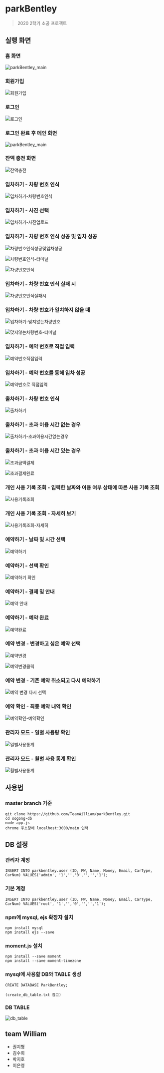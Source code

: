 # parkBentley
>2020 2학기 소공 프로젝트

## 실행 화면
### 홈 화면
![parkBentley_main](https://user-images.githubusercontent.com/46514182/100977448-57cdea80-3584-11eb-8169-8849fa168ada.png)

### 회원가입
![회원가입](https://user-images.githubusercontent.com/46514182/100978659-0e7e9a80-3586-11eb-9238-3a8532b2fad8.png)

### 로그인
![로그인](https://user-images.githubusercontent.com/46514182/100980972-72569280-3589-11eb-89fd-9311b7cff42f.png)

### 로그인 완료 후 메인 화면
![parkBentley_main](https://user-images.githubusercontent.com/46514182/100979168-cd3aba80-3586-11eb-9c7c-2f54c1c55c84.png)

### 잔액 충전 화면
![잔액충전](https://user-images.githubusercontent.com/46514182/100979663-6e297580-3587-11eb-95c8-351537aa405e.png)

### 입차하기 - 차량 번호 인식
![입차하기-차량번호인식](https://user-images.githubusercontent.com/45346786/100971061-8db9a180-3579-11eb-97ca-32d5ba9da7dd.PNG)

### 입차하기 - 사진 선택
![입차하기-사진업로드](https://user-images.githubusercontent.com/45346786/100971060-8d210b00-3579-11eb-9ea3-3d6c266a3256.PNG)

### 입차하기 - 차량 번호 인식 성공 및 입차 성공
![차량번호인식성공및입차성공](https://user-images.githubusercontent.com/45346786/100971068-8eeace80-3579-11eb-86d3-4a831b80ee81.PNG)

![차량번호인식-터미널](https://user-images.githubusercontent.com/45346786/100971071-8f836500-3579-11eb-86c1-aa28d15527cf.PNG)

![차량번호인식](https://user-images.githubusercontent.com/45346786/100971065-8e523800-3579-11eb-908e-7bad65b6e296.PNG)

### 입차하기 - 차량 번호 인식 실패 시
![차량번호인식실패시](https://user-images.githubusercontent.com/45346786/100971070-8eeace80-3579-11eb-8c67-6203517b07e8.PNG)

### 입차하기 - 차량 번호가 일치하지 않을 때
![입차하기-맞지않는차량번호](https://user-images.githubusercontent.com/45346786/100971058-8c887480-3579-11eb-8025-ce0978e5c222.PNG)

![맞지않는차량번호-터미널](https://user-images.githubusercontent.com/45346786/100971087-93af8280-3579-11eb-9465-469ca04fe78a.PNG)

### 입차하기 - 예약 번호로 직접 입력
![예약번호직접입력](https://user-images.githubusercontent.com/45346786/100971043-898d8400-3579-11eb-8d1e-083669a90c46.PNG)

### 입차하기 - 예약 번호를 통해 입차 성공
![예약번호로 직접입력](https://user-images.githubusercontent.com/45346786/100971040-898d8400-3579-11eb-8b39-a9c696cff84d.PNG)

### 출차하기 - 차량 번호 인식
![출차하기](https://user-images.githubusercontent.com/45346786/100971076-914d2880-3579-11eb-9347-4b9095d3a138.PNG)

### 출차하기 - 초과 이용 시간 없는 경우
![출차하기-초과이용시간없는경우](https://user-images.githubusercontent.com/45346786/100971079-914d2880-3579-11eb-965d-a24f12ca8836.PNG)

### 출차하기 - 초과 이용 시간 있는 경우
![초과금액결제](https://user-images.githubusercontent.com/45346786/100971075-90b49200-3579-11eb-93b7-ada5e07d8c3c.PNG)

![초과결제완료](https://user-images.githubusercontent.com/45346786/100971073-901bfb80-3579-11eb-8325-3fa4d49949b6.PNG)

### 개인 사용 기록 조회 - 입력한 날짜와 이용 여부 상태에 따른 사용 기록 조회
![사용기록조회](https://user-images.githubusercontent.com/46514182/100979765-944f1580-3587-11eb-899d-c60b541d112f.png)

### 개인 사용 기록 조회 - 자세히 보기
![사용기록조회-자세히](https://user-images.githubusercontent.com/45346786/100971090-94481900-3579-11eb-9422-1031a3c5a770.PNG)

### 예약하기 - 날짜 및 시간 선택
![예약하기](https://user-images.githubusercontent.com/45346786/100971053-8b574780-3579-11eb-8a1d-97439277ed8e.PNG)

### 예약하기 - 선택 확인
![예약하기 확인](https://user-images.githubusercontent.com/45346786/100971051-8b574780-3579-11eb-8feb-f03024a38dc6.PNG)

### 예약하기 - 결제 및 안내
![예약 안내](https://user-images.githubusercontent.com/45346786/100971039-88f4ed80-3579-11eb-9bef-bd8c278baa3c.PNG)

### 예약하기 - 예약 완료
![예약완료](https://user-images.githubusercontent.com/45346786/100971049-8abeb100-3579-11eb-9102-e4437cfcdcd5.PNG)

### 예약 변경 - 변경하고 싶은 예약 선택
![예약변경](https://user-images.githubusercontent.com/45346786/100971045-8a261a80-3579-11eb-98d8-a8f82201b5dc.PNG)

![예약변경클릭](https://user-images.githubusercontent.com/45346786/100971047-8abeb100-3579-11eb-86e3-4523747325ae.PNG)

### 예약 변경 - 기존 예약 취소되고 다시 예약하기
![예약 변경 다시 선택](https://user-images.githubusercontent.com/45346786/100971036-87c3c080-3579-11eb-987f-72230b1300ee.PNG)

### 예약 확인 - 최종 예약 내역 확인
![예약확인-예약확인](https://user-images.githubusercontent.com/45346786/100971056-8befde00-3579-11eb-8f11-8fc5c68ec124.PNG)

### 관리자 모드 - 일별 사용량 확인
![일별사용통계](https://user-images.githubusercontent.com/46514182/100978055-31f51580-3585-11eb-8acb-85030553c09b.png)

### 관리자 모드 - 월별 사용 통계 확인
![월별사용통계](https://user-images.githubusercontent.com/46514182/100979482-260a5300-3587-11eb-9cc0-bdb13b84cacc.png)


 ## 사용법
 ### master branch 기준
  ```
  git clone https://github.com/TeamWilliam/parkBentley.git
  cd sogong-db
  node app.js
  chrome 주소창에 localhost:3000/main 입력
 ```
 
 ## DB 설정
 ### 관리자 계정
  ```
INSERT INTO parkbentley.user (ID, PW, Name, Money, Email, CarType, CarNum) VALUES('admin', '1','','0','','','1');
 ```

### 기본 계정
  ```
INSERT INTO parkbentley.user (ID, PW, Name, Money, Email, CarType, CarNum) VALUES('root', '1','','0','','','1');
 ```

 ### npm에 mysql, ejs 확장자 설치
```
npm install mysql
npm install ejs --save
```

 ### moment.js 설치
```
npm install --save moment
npm install --save moment-timezone
```


### mysql에 사용할 DB와 TABLE 생성
```
CREATE DATABASE ParkBentley;

(create_db_table.txt 참고)
```

### DB TABLE
![db_table](https://user-images.githubusercontent.com/55631147/100452848-49537f00-30fd-11eb-9a83-d3fbe50038b4.PNG)


## team William
- 권지형
- 김수희
- 박지호
- 이은영

